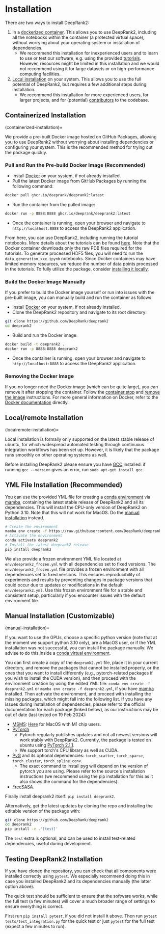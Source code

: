 # Installation

There are two ways to install DeepRank2:

1. In a [dockerized container](containerized-installation). This allows you to use DeepRank2, including all the notebooks within the container (a protected virtual space), without worrying about your operating system or installation of dependencies.
   - We recommend this installation for inexperienced users and to learn to use or test our software, e.g. using the provided [tutorials](https://github.com/DeepRank/deeprank2/blob/main/tutorials/TUTORIAL.md). However, resources might be limited in this installation and we would not recommend using it for large datasets or on high-performance computing facilities.
2. [Local installation](#localremote-installation) on your system. This allows you to use the full potential of DeepRank2, but requires a few additional steps during installation.
   - We recommend this installation for more experienced users, for larger projects, and for (potential) [contributors](contributing_link.md) to the codebase.

## Containerized Installation

(containerized-installation)=

We provide a pre-built Docker image hosted on GitHub Packages, allowing you to use DeepRank2 without worrying about installing dependencies or configuring your system. This is the recommended method for trying out the package quickly.

### Pull and Run the Pre-build Docker Image (Recommended)

- Install [Docker](https://docs.docker.com/engine/install/) on your system, if not already installed.
- Pull the latest Docker image from GitHub Packages by running the following command:

```bash
docker pull ghcr.io/deeprank/deeprank2:latest
```

- Run the container from the pulled image:

```bash
docker run -p 8888:8888 ghcr.io/deeprank/deeprank2:latest
```

- Once the container is running, open your browser and navigate to `http://localhost:8888` to access the DeepRank2 application.

From here, you can use DeepRank2, including running the tutorial notebooks. More details about the tutorials can be found [here](https://github.com/DeepRank/deeprank2/blob/main/tutorials/TUTORIAL.md). Note that the Docker container downloads only the raw PDB files required for the tutorials. To generate processed HDF5 files, you will need to run the `data_generation_xxx.ipynb` notebooks. Since Docker containers may have limited memory resources, we reduce the number of data points processed in the tutorials. To fully utilize the package, consider [installing it locally](#localremote-installation).

### Build the Docker Image Manually

If you prefer to build the Docker image yourself or run into issues with the pre-built image, you can manually build and run the container as follows:

- Install [Docker](https://docs.docker.com/engine/install/) on your system, if not already installed.
- Clone the DeepRank2 repository and navigate to its root directory:

```bash
git clone https://github.com/DeepRank/deeprank2
cd deeprank2
```

- Build and run the Docker image:

```bash
docker build -t deeprank2 .
docker run -p 8888:8888 deeprank2
```

- Once the container is running, open your browser and navigate to `http://localhost:8888` to access the DeepRank2 application.

### Removing the Docker Image

If you no longer need the Docker image (which can be quite large), you can remove it after stopping the container. Follow the [container stop](https://docs.docker.com/engine/reference/commandline/stop/) and [remove the image](https://docs.docker.com/engine/reference/commandline/image_rm/) instructions. For more general information on Docker, refer to the [Docker documentation](https://docs.docker.com/get-started/) directly.

## Local/remote Installation

(localremote-installation)=

Local installation is formally only supported on the latest stable release of ubuntu, for which widespread automated testing through continuous integration workflows has been set up. However, it is likely that the package runs smoothly on other operating systems as well.

Before installing DeepRank2 please ensure you have [GCC](https://gcc.gnu.org/install/) installed: if running `gcc --version` gives an error, run `sudo apt-get install gcc`.

## YML File Installation (Recommended)

You can use the provided YML file for creating a [conda environment](https://conda.io/projects/conda/en/latest/user-guide/tasks/manage-environments.html) via [mamba](https://mamba.readthedocs.io/en/latest/installation/mamba-installation.html), containing the latest stable release of DeepRank2 and all its dependencies.
This will install the CPU-only version of DeepRank2 on Python 3.10.
Note that this will not work for MacOS. Do the [manual installation](#manual-installation) instead.

```bash
# Create the environment
mamba env create -f https://raw.githubusercontent.com/DeepRank/deeprank2/main/env/deeprank2.yml
# Activate the environment
conda activate deeprank2
# Install the latest deeprank2 release
pip install deeprank2
```

We also provide a frozen environment YML file located at `env/deeprank2_frozen.yml` with all dependencies set to fixed versions. The `env/deeprank2_frozen.yml` file provides a frozen environment with all dependencies set to fixed versions. This ensures reproducibility of experiments and results by preventing changes in package versions that could occur due to updates or modifications in the default `env/deeprank2.yml`. Use this frozen environment file for a stable and consistent setup, particularly if you encounter issues with the default environment file.

## Manual Installation (Customizable)

(manual-installation)=

If you want to use the GPUs, choose a specific python version (note that at the moment we support python 3.10 only), are a MacOS user, or if the YML installation was not successful, you can install the package manually. We advise to do this inside a [conda virtual environment](https://conda.io/projects/conda/en/latest/user-guide/tasks/manage-environments.html).

You can first create a copy of the `deeprank2.yml` file, place it in your current directory, and remove the packages that cannot be installed properly, or the ones that you want to install differently (e.g., pytorch-related packages if you wish to install the CUDA version), and then proceed with the environment creation by using the edited YML file: `conda env create -f deeprank2.yml` or `mamba env create -f deeprank2.yml`, if you have [mamba](https://mamba.readthedocs.io/en/latest/installation/mamba-installation.html) installed. Then activate the environment, and proceed with installing the missing packages, which might fall into the following list. If you have any issues during installation of dependencies, please refer to the official documentation for each package (linked below), as our instructions may be out of date (last tested on 19 Feb 2024):

- [MSMS](https://anaconda.org/bioconda/msms): [Here](https://ssbio.readthedocs.io/en/latest/instructions/msms.html) for MacOS with M1 chip users.
- [PyTorch](https://pytorch.org/get-started/locally/)
  - Pytorch regularly publishes updates and not all newest versions will work stably with DeepRank2. Currently, the package is tested on ubuntu using [PyTorch 2.1.1](https://pytorch.org/get-started/previous-versions/#v211).
  - We support torch's CPU library as well as CUDA.
- [PyG](https://pytorch-geometric.readthedocs.io/en/latest/install/installation.html) and its optional dependencies: `torch_scatter`, `torch_sparse`, `torch_cluster`, `torch_spline_conv`.
  - The exact command to install pyg will depend on the version of pytorch you are using. Please refer to the source's installation instructions (we recommend using the pip installation for this as it also shows the command for the dependencies).
- [FreeSASA](https://freesasa.github.io/python/).

Finally install deeprank2 itself: `pip install deeprank2`.

Alternatively, get the latest updates by cloning the repo and installing the editable version of the package with:

```bash
git clone https://github.com/DeepRank/deeprank2
cd deeprank2
pip install -e .'[test]'
```

The `test` extra is optional, and can be used to install test-related dependencies, useful during development.

## Testing DeepRank2 Installation

If you have cloned the repository, you can check that all components were installed correctly using `pytest`. We especially recommend doing this in case you installed DeepRank2 and its dependencies manually (the latter option above).

The quick test should be sufficient to ensure that the software works, while the full test (a few minutes) will cover a much broader range of settings to ensure everything is correct.

First run `pip install pytest`, if you did not install it above. Then run `pytest tests/test_integration.py` for the quick test or just `pytest` for the full test (expect a few minutes to run).

